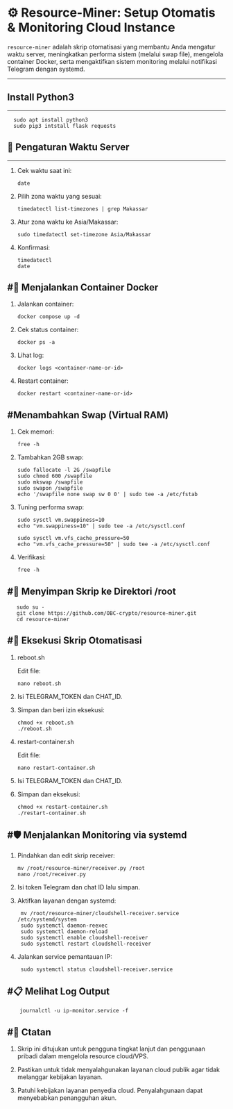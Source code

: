 # ⚙️ Resource-Miner: Setup Otomatis & Monitoring Cloud Instance

`resource-miner` adalah skrip otomatisasi yang membantu Anda mengatur waktu server, meningkatkan performa sistem (melalui swap file), mengelola container Docker, serta mengaktifkan sistem monitoring melalui notifikasi Telegram dengan systemd.

---

## Install Python3
-----------------

      sudo apt install python3
      sudo pip3 intstall flask requests



## 📆 Pengaturan Waktu Server
-----------------------------
1. Cek waktu saat ini:

       date

2. Pilih zona waktu yang sesuai:

       timedatectl list-timezones | grep Makassar

3. Atur zona waktu ke Asia/Makassar:

       sudo timedatectl set-timezone Asia/Makassar

4. Konfirmasi:

       timedatectl
       date

#🐳 Menjalankan Container Docker
-------------------------------

1. Jalankan container:

       docker compose up -d

2. Cek status container:

       docker ps -a

3. Lihat log:

       docker logs <container-name-or-id>

4. Restart container:

       docker restart <container-name-or-id>


#Menambahkan Swap (Virtual RAM)
--------------------------------
1. Cek memori:

       free -h

2. Tambahkan 2GB swap:


       sudo fallocate -l 2G /swapfile
       sudo chmod 600 /swapfile
       sudo mkswap /swapfile
       sudo swapon /swapfile
       echo '/swapfile none swap sw 0 0' | sudo tee -a /etc/fstab

3. Tuning performa swap:


       sudo sysctl vm.swappiness=10
       echo "vm.swappiness=10" | sudo tee -a /etc/sysctl.conf

       sudo sysctl vm.vfs_cache_pressure=50
       echo "vm.vfs_cache_pressure=50" | sudo tee -a /etc/sysctl.conf

4. Verifikasi:

       free -h

#📂 Menyimpan Skrip ke Direktori /root
-------------------------------------

       sudo su -
       git clone https://github.com/OBC-crypto/resource-miner.git
       cd resource-miner


#🔁 Eksekusi Skrip Otomatisasi
----------------------------

1. reboot.sh

   Edit file:

       nano reboot.sh

2. Isi TELEGRAM_TOKEN dan CHAT_ID.

3. Simpan dan beri izin eksekusi:

       chmod +x reboot.sh
       ./reboot.sh


4. restart-container.sh

   Edit file:

       nano restart-container.sh

5. Isi TELEGRAM_TOKEN dan CHAT_ID.

6. Simpan dan eksekusi:

       chmod +x restart-container.sh
       ./restart-container.sh


#🛡️ Menjalankan Monitoring via systemd
-------------------------------------

1. Pindahkan dan edit skrip receiver:

       mv /root/resource-miner/receiver.py /root
       nano /root/receiver.py

2. Isi token Telegram dan chat ID lalu simpan.


3. Aktifkan layanan dengan systemd:


        mv /root/resource-miner/cloudshell-receiver.service /etc/systemd/system
        sudo systemctl daemon-reexec
        sudo systemctl daemon-reload
        sudo systemctl enable cloudshell-receiver
        sudo systemctl restart cloudshell-receiver

4. Jalankan service pemantauan IP:

        sudo systemctl status cloudshell-receiver.service

#📋 Melihat Log Output
---------------------------

        journalctl -u ip-monitor.service -f

#📌 Ctatan
---------------

1. Skrip ini ditujukan untuk pengguna tingkat lanjut dan penggunaan pribadi dalam mengelola resource cloud/VPS.

2. Pastikan untuk tidak menyalahgunakan layanan cloud publik agar tidak melanggar kebijakan layanan.

3. Patuhi kebijakan layanan penyedia cloud. Penyalahgunaan dapat menyebabkan penangguhan akun.


